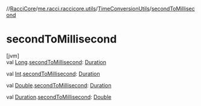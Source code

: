 //[RacciCore](../../../index.md)/[me.racci.raccicore.utils](../index.md)/[TimeConversionUtils](index.md)/[secondToMillisecond](second-to-millisecond.md)

# secondToMillisecond

[jvm]\
val [Long](https://kotlinlang.org/api/latest/jvm/stdlib/kotlin/-long/index.html).[secondToMillisecond](second-to-millisecond.md): [Duration](https://kotlinlang.org/api/latest/jvm/stdlib/kotlin.time/-duration/index.html)

val [Int](https://kotlinlang.org/api/latest/jvm/stdlib/kotlin/-int/index.html).[secondToMillisecond](second-to-millisecond.md): [Duration](https://kotlinlang.org/api/latest/jvm/stdlib/kotlin.time/-duration/index.html)

val [Double](https://kotlinlang.org/api/latest/jvm/stdlib/kotlin/-double/index.html).[secondToMillisecond](second-to-millisecond.md): [Duration](https://kotlinlang.org/api/latest/jvm/stdlib/kotlin.time/-duration/index.html)

val [Duration](https://kotlinlang.org/api/latest/jvm/stdlib/kotlin.time/-duration/index.html).[secondToMillisecond](second-to-millisecond.md): [Double](https://kotlinlang.org/api/latest/jvm/stdlib/kotlin/-double/index.html)
